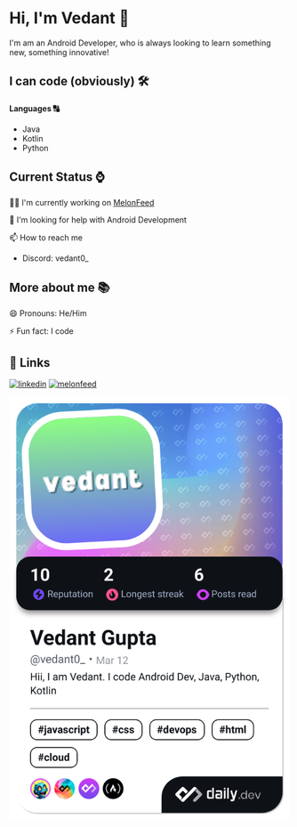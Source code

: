 
# Hi, I'm Vedant 👋
I'm am an Android Developer, who is always looking to learn something new, something innovative!



## I can code (obviously) 🛠
#### Languages 🔠
* Java
* Kotlin
* Python


## Current Status ⌚
👩‍💻 I'm currently working on [MelonFeed](https://instagram.com/melon.feed)

🤔 I'm looking for help with Android Development

📫 How to reach me
* Discord: vedant0_

## More about me 📚
😄 Pronouns: He/Him

⚡️ Fun fact: I code

## 🔗 Links
[![linkedin](https://img.shields.io/badge/linkedin-0A66C2?style=for-the-badge&logo=linkedin&logoColor=white)](https://www.linkedin.com/in/vedantg7)
[![melonfeed](https://img.shields.io/badge/FEED%20YOUR%20IDEAS-%235bce8d?style=for-the-badge&label=MELONFEED&labelColor=%23FF3B3C)](https://instagram.com/melon.feed)

<a href="https://app.daily.dev/vedant0_"><img src="./devcard.png" width="652" alt="Vedant's Dev Card"/></a>
